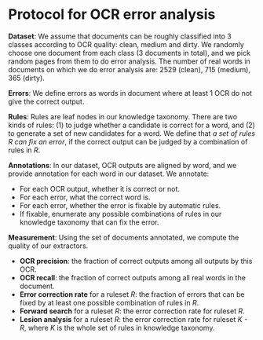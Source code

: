 Protocol for OCR error analysis
====

**Dataset**: We assume that documents can be roughly classified into 3 classes according to OCR quality: clean, medium and dirty. We randomly choose one document from each class (3 documents in total), and we pick random pages from them to do error analysis. The number of real words in documents on which we do error analysis are: 2529 (clean), 715 (medium), 365 (dirty).

**Errors**: We define errors as words in document where at least 1 OCR do not give the correct output.  

**Rules**: Rules are leaf nodes in our knowledge taxonomy. There are two kinds of rules: (1) to judge whether a candidate is correct for a word, and (2) to generate a set of new candidates for a word.  We define that *a set of rules R can fix an error*, if the correct output can be judged by a combination of rules in *R*.

**Annotations**: In our dataset, OCR outputs are aligned by word, and we provide annotation for each word in our dataset. We annotate:

- For each OCR output, whether it is correct or not.
- For each error, what the correct word is.
- For each error, whether the error is fixable by automatic rules.
- If fixable, enumerate any possible combinations of rules in our knowledge taxonomy that can fix the error.


**Measurement**: Using the set of documents annotated, we compute the quality of our extractors. 

-	**OCR precision**: the fraction of correct outputs among all outputs by this OCR.
-	**OCR recall**: the fraction of correct outputs among all real words in the document.
-	**Error correction rate** for a ruleset *R*: the fraction of errors that can be fixed by at least one possible combination of rules in *R*.
-	**Forward search** for a ruleset *R*: the error correction rate for ruleset *R*.
-	**Lesion analysis** for a ruleset *R*: the error correction rate for ruleset *K - R*, where *K* is the whole set of rules in knowledge taxonomy.
